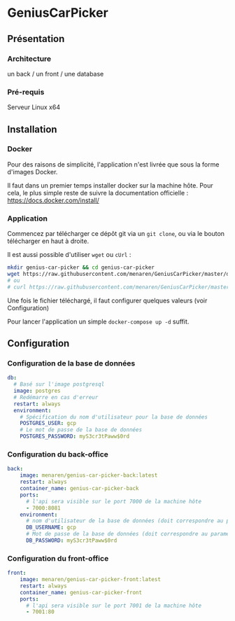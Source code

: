 # GeniusCarPicker

## Présentation

### Architecture

un back / un front / une database

### Pré-requis

Serveur Linux x64

## Installation

### Docker

Pour des raisons de simplicité, l'application n'est livrée que sous la forme d'images Docker.

Il faut dans un premier temps installer docker sur la machine hôte. 
Pour cela, le plus simple reste de suivre la documentation officielle : https://docs.docker.com/install/

### Application

Commencez par télécharger ce dépôt git via un `git clone`, ou via le bouton télécharger en haut à droite. 

Il est aussi possible d'utiliser `wget` ou `cUrl` : 

```bash
mkdir genius-car-picker && cd genius-car-picker
wget https://raw.githubusercontent.com/menaren/GeniusCarPicker/master/docker-compose.yml
# ou
# curl https://raw.githubusercontent.com/menaren/GeniusCarPicker/master/docker-compose.yml -o docker-compose.yml
```

Une fois le fichier téléchargé, il faut configurer quelques valeurs (voir Configuration)

Pour lancer l'application un simple `docker-compose up -d` suffit.

## Configuration

### Configuration de la base de données

```yaml
db:
  # Basé sur l'image postgresql
  image: postgres
  # Redémarre en cas d'erreur
  restart: always
  environment:
    # Spécification du nom d'utilisateur pour la base de données
    POSTGRES_USER: gcp
    # Le mot de passe de la base de données
    POSTGRES_PASSWORD: myS3cr3tPaww$0rd
```

### Configuration du back-office

```yaml
back:
    image: menaren/genius-car-picker-back:latest
    restart: always
    container_name: genius-car-picker-back
    ports:
      # l'api sera visible sur le port 7000 de la machine hôte
      - 7000:8081
    environment:
      # nom d'utilisateur de la base de données (doit correspondre au paramétrage 'db')
      DB_USERNAME: gcp
      # Mot de passe de la base de données (doit correspondre au paramétrage 'db')
      DB_PASSWORD: myS3cr3tPaww$0rd
```

### Configuration du front-office

```yaml
front:
    image: menaren/genius-car-picker-front:latest
    restart: always
    container_name: genius-car-picker-front
    ports:
      # l'api sera visible sur le port 7001 de la machine hôte
      - 7001:80
```
